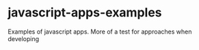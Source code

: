# javascript-apps-examples
Examples of javascript apps. More of a test for approaches when developing
